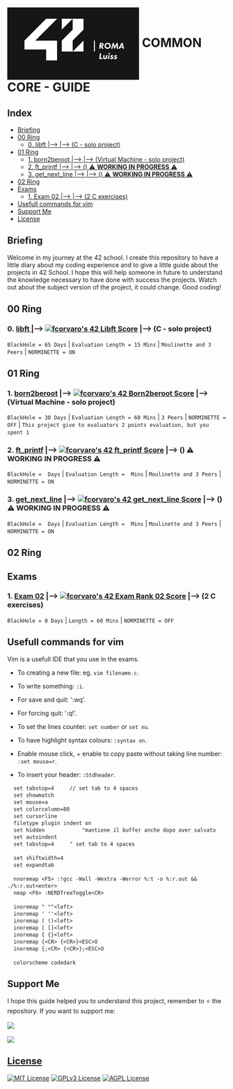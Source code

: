 # <a href="https://42roma.it/"><img align="center" src="https://github.com/f-corvaro/42.common_core/blob/main/.extra/42RomaLuiss.jpeg"></a>  **COMMON CORE - GUIDE**

## Index
    
- [Briefing](#briefing)
- [00 Ring](#00-ring)
	- [0️. libft  |--\>  |--\> (C - solo project)](#0️-libft---------c---solo-project)
- [01 Ring](#01-ring)
	- [1. born2beroot |--\>  |--\> (Virtual Machine  - solo project)](#1-born2beroot--------virtual-machine----solo-project)
	- [2. ft\_printf |--\>  |--\> () ⚠️ **WORKING IN PROGRESS** ⚠️](#2-ft_printf---------️-working-in-progress-️)
	- [3. get\_next\_line |--\>  |--\> () ⚠️ **WORKING IN PROGRESS** ⚠️](#3-get_next_line---------️-working-in-progress-️)
- [02 Ring](#02-ring)
- [Exams](#exams)
	- [1. Exam 02 |--\>  |--\> (2 C exercises)](#1-exam-02--------2-c-exercises)
- [Usefull commands for vim](#usefull-commands-for-vim)
- [Support Me](#support-me)
- [License](#license)

## Briefing

<p align="justify">
 
  Welcome in my journey at the 42 school. I create this repository to have a little diary about my coding
  experience and to give a little guide about the projects in 42 School. I hope this will help someone in future
  to understand the knowledge necessary to have done with success the projects. Watch out about the subject
  version of the project, it could change. Good coding!

</p>

## 00 Ring

<p align="justify">

### 0️. [libft ](https://github.com/f-corvaro/42.common_core/tree/main/libft) |--> [![fcorvaro's 42 Libft Score](https://badge42.vercel.app/api/v2/clftrr31n000608jvhnng5zld/project/3049229)](https://profile.intra.42.fr/users/fcorvaro) |--> (C - solo project)

  ```BlackHole = 65 Days``` | ```Evaluation Length = 15 Mins``` | ```Moulinette and 3 Peers``` | ```NORMINETTE =
  ON```
</p>

## 01 Ring

<p align="justify">

### 1. [born2beroot](https://github.com/f-corvaro/42.common_core/tree/main/born2beroot) |--> [![fcorvaro's 42 Born2beroot Score](https://badge42.vercel.app/api/v2/clftrr31n000608jvhnng5zld/project/3069523)](https://profile.intra.42.fr/users/fcorvaro) |--> (Virtual Machine  - solo project)

  ```BlackHole = 30 Days``` | ```Evaluation Length = 60 Mins``` | ```3 Peers``` | ```NORMINETTE = OFF``` | ```This project give to evaluators 2 points evaluation, but you spent 1```

### 2. [ft_printf](https://github.com/f-corvaro/42.common_core/tree/main/ft_printf) |--> [![fcorvaro's 42 ft_printf Score](https://badge42.vercel.app/api/v2/clftrr31n000608jvhnng5zld/project/3069521)](https://profile.intra.42.fr/users/fcorvaro) |--> () ⚠️ **WORKING IN PROGRESS** ⚠️

  ```BlackHole =  Days``` | ```Evaluation Length =  Mins``` | ```Moulinette and 3 Peers``` | ```NORMINETTE =
  ON```

### 3. [get_next_line](https://github.com/f-corvaro/42.common_core/tree/main/get_next_line) |--> [![fcorvaro's 42 get_next_line Score](https://badge42.vercel.app/api/v2/clftrr31n000608jvhnng5zld/project/3069522)](https://profile.intra.42.fr/users/fcorvaro) |--> () ⚠️ **WORKING IN PROGRESS** ⚠️

  ```BlackHole =  Days``` | ```Evaluation Length =  Mins``` | ```Moulinette and 3 Peers``` | ```NORMINETTE =
  ON```


</p>

## 02 Ring

<p align="justify">

</p>

## Exams

<p align="justify">

### 1. [Exam 02](https://github.com/f-corvaro/42.common_core/tree/main/exams/exam-02) |--> [![fcorvaro's 42 Exam Rank 02 Score](https://badge42.vercel.app/api/v2/clftrr31n000608jvhnng5zld/project/3077576)](https://profile.intra.42.fr/users/fcorvaro) |--> (2 C exercises)

  ```BlackHole = 0 Days``` | ```Length = 60 Mins``` | ```NORMINETTE = OFF```

</p>

## Usefull commands for vim

<p align="justify">
  
Vim is a usefull IDE that you use in the exams. 

  - To creating a new file: eg. `vim filename.c`. 
  
  - To write something: `:i`.
  
  - For save and quit: ':wq'.

  - For forcing quit: ':q!'.

  - To set the lines counter: `set number` or `set nu`.

  - To have highlight syntax colours: `:syntax on`.
  
  - Enable mouse click, + enable to copy paste without taking line number: `:set mouse=r`.
  
  - To insert your header: `:Stdheader`.
  
```
  set tabstop=4     // set tab to 4 spaces
  set showmatch
  set mouse=a
  set colorcolumn=80
  set cursorline
  filetype plugin indent on
  set hidden			"mantiene il buffer anche dopo aver salvato
  set autoindent
  set tabstop=4     " set tab to 4 spaces

  set shiftwidth=4
  set expandtab

  nnoremap <F5> :!gcc -Wall -Wextra -Werror %:t -o %:r.out && ./%:r.out<enter>
  nmap <F6> :NERDTreeToggle<CR>

  inoremap " ""<left>
  inoremap ' ''<left>
  inoremap ( ()<left>
  inoremap [ []<left>
  inoremap { {}<left>
  inoremap {<CR> {<CR>}<ESC>O
  inoremap {;<CR> {<CR>};<ESC>O
  
  colorscheme codedark
```
</p>

## Support Me 
 
I hope this guide helped you to understand this project, remember to ⭐ the repository.
If you want to support me:

<a href="https://ko-fi.com/fcorvaro"><img width="200" img align="center" src="https://github.com/f-corvaro/42.common_core/blob/main/.extra/support-me-ko-fi.svg">   
    
<a href="https://github.com/sponsors/f-corvaro"><img width="200" img align="center" src="https://github.com/f-corvaro/42.common_core/blob/main/.extra/support-me-github%20(1).svg">
 
## License

[![MIT License](https://img.shields.io/badge/License-MIT-green.svg)](https://choosealicense.com/licenses/mit/)
[![GPLv3 License](https://img.shields.io/badge/License-GPL%20v3-yellow.svg)](https://opensource.org/licenses/)
[![AGPL License](https://img.shields.io/badge/license-AGPL-blue.svg)](http://www.gnu.org/licenses/agpl-3.0)
